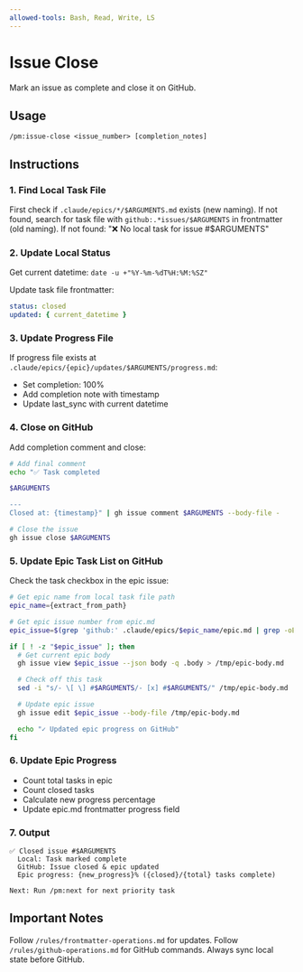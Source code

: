 ```yaml
---
allowed-tools: Bash, Read, Write, LS
---
```


# Issue Close

Mark an issue as complete and close it on GitHub.

## Usage

```
/pm:issue-close <issue_number> [completion_notes]
```

## Instructions

### 1. Find Local Task File

First check if `.claude/epics/*/$ARGUMENTS.md` exists (new naming).
If not found, search for task file with `github:.*issues/$ARGUMENTS` in frontmatter (old naming).
If not found: "❌ No local task for issue #$ARGUMENTS"

### 2. Update Local Status

Get current datetime: `date -u +"%Y-%m-%dT%H:%M:%SZ"`

Update task file frontmatter:

```yaml
status: closed
updated: { current_datetime }
```

### 3. Update Progress File

If progress file exists at `.claude/epics/{epic}/updates/$ARGUMENTS/progress.md`:

- Set completion: 100%
- Add completion note with timestamp
- Update last_sync with current datetime

### 4. Close on GitHub

Add completion comment and close:

```bash
# Add final comment
echo "✅ Task completed

$ARGUMENTS

---
Closed at: {timestamp}" | gh issue comment $ARGUMENTS --body-file -

# Close the issue
gh issue close $ARGUMENTS
```

### 5. Update Epic Task List on GitHub

Check the task checkbox in the epic issue:

```bash
# Get epic name from local task file path
epic_name={extract_from_path}

# Get epic issue number from epic.md
epic_issue=$(grep 'github:' .claude/epics/$epic_name/epic.md | grep -oE '[0-9]+$')

if [ ! -z "$epic_issue" ]; then
  # Get current epic body
  gh issue view $epic_issue --json body -q .body > /tmp/epic-body.md

  # Check off this task
  sed -i "s/- \[ \] #$ARGUMENTS/- [x] #$ARGUMENTS/" /tmp/epic-body.md

  # Update epic issue
  gh issue edit $epic_issue --body-file /tmp/epic-body.md

  echo "✓ Updated epic progress on GitHub"
fi
```

### 6. Update Epic Progress

- Count total tasks in epic
- Count closed tasks
- Calculate new progress percentage
- Update epic.md frontmatter progress field

### 7. Output

```
✅ Closed issue #$ARGUMENTS
  Local: Task marked complete
  GitHub: Issue closed & epic updated
  Epic progress: {new_progress}% ({closed}/{total} tasks complete)

Next: Run /pm:next for next priority task
```

## Important Notes

Follow `/rules/frontmatter-operations.md` for updates.
Follow `/rules/github-operations.md` for GitHub commands.
Always sync local state before GitHub.
